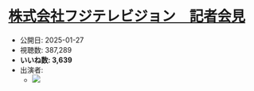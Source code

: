 # [株式会社フジテレビジョン　記者会見](https://www.youtube.com/watch?v=KSOt_Xmsc3Y)
-   公開日: 2025-01-27
-   視聴数: 387,289
-   **いいね数: 3,639**
-   出演者: 
    - [![](https://img.youtube.com/vi/KSOt_Xmsc3Y/hqdefault.jpg)](https://www.youtube.com/watch?v=KSOt_Xmsc3Y)
